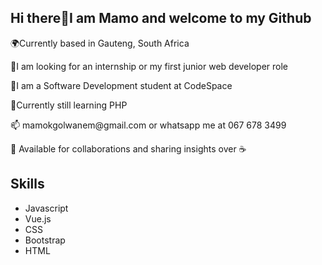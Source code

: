 <h2>Hi there👋I am Mamo and welcome to my Github</h2>
<p>🌍Currently based in Gauteng, South Africa</p>
<p>🔭I am looking for an internship or my first junior web developer role</p>
<p>🧠I am a Software Development student at CodeSpace</p>
<p>🌱Currently still learning PHP</p>
<p>📫 mamokgolwanem@gmail.com or whatsapp me at 067 678 3499</p>
<p>👯 Available for collaborations and sharing insights over ☕</p>
<h2>Skills</h2>
<ul>
<li>Javascript </li>
<li> Vue.js </li>
<li> CSS</li>
<li> Bootstrap </li>
<li>HTML</li>
</ul>

